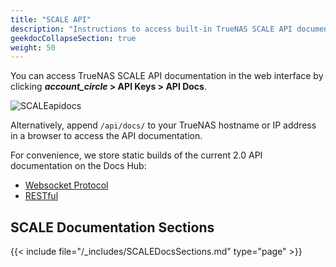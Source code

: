 ```yaml
---
title: "SCALE API"
description: "Instructions to access built-in TrueNAS SCALE API documentation and links to static copies of the API documentation."
geekdocCollapseSection: true
weight: 50
---
```


You can access TrueNAS SCALE API documentation in the web interface by clicking **<i class="material-icons" aria-hidden="true">account_circle</i> > API Keys > API Docs**.

![SCALEapidocs](/images/SCALE/23.10/APIKeysScreen.png "API Docs location")

Alternatively, append `/api/docs/` to your TrueNAS hostname or IP address in a browser to access the API documentation.

For convenience, we store static builds of the current 2.0 API documentation on the Docs Hub:
* [Websocket Protocol](/api/scale_websocket_api.html)
* [RESTful](/api/scale_rest_api.html)

## SCALE Documentation Sections

{{< include file="/_includes/SCALEDocsSections.md" type="page" >}}
